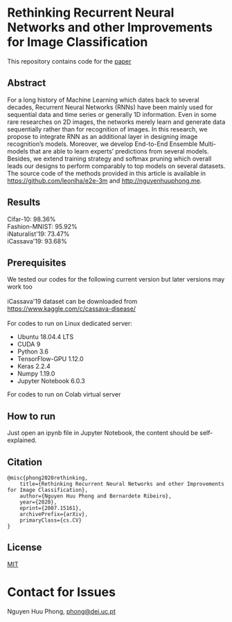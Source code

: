 # Rethinking Recurrent Neural Networks and other Improvements for Image Classification
This repository contains code for the [paper](https://arxiv.org/abs/2007.15161)

## Abstract
For a long history of Machine Learning which dates back to several decades, Recurrent Neural Networks (RNNs) have been mainly used for sequential data and time series or generally 1D information. Even in some rare researches on 2D images, the networks merely learn and generate data sequentially rather than for recognition of images. In this research, we propose to integrate RNN as an additional layer in designing image recognition’s models. Moreover, we develop End-to-End Ensemble Multi-models that are able to learn experts’ predictions from several models. Besides, we extend training strategy and softmax pruning which overall leads our designs to perform comparably to top models on several datasets. The source code of the methods provided in this article is available in https://github.com/leonlha/e2e-3m and http://nguyenhuuphong.me.

## Results
Cifar-10: 98.36%</br>
Fashion-MNIST: 95.92%</br>
iNaturalist'19: 73.47%</br>
iCassava'19: 93.68%

## Prerequisites
We tested our codes for the following current version but later versions may work too</br>
</br>
iCassava'19 dataset can be downloaded from https://www.kaggle.com/c/cassava-disease/</br>
</br>
For codes to run on Linux dedicated server:</br>
- Ubuntu 18.04.4 LTS</br>
- CUDA 9</br>
- Python 3.6</br>
- TensorFlow-GPU 1.12.0</br>
- Keras 2.2.4</br>
- Numpy 1.19.0</br>
- Jupyter Notebook 6.0.3

For codes to run on Colab virtual server</br>

## How to run
Just open an ipynb file in Jupyter Notebook, the content should be self-explained.

## Citation
```citation
@misc{phong2020rethinking,
    title={Rethinking Recurrent Neural Networks and other Improvements for Image Classification},
    author={Nguyen Huu Phong and Bernardete Ribeiro},
    year={2020},
    eprint={2007.15161},
    archivePrefix={arXiv},
    primaryClass={cs.CV}
}
```

## License
[MIT](https://choosealicense.com/licenses/mit/)

# Contact for Issues
Nguyen Huu Phong, phong@dei.uc.pt
